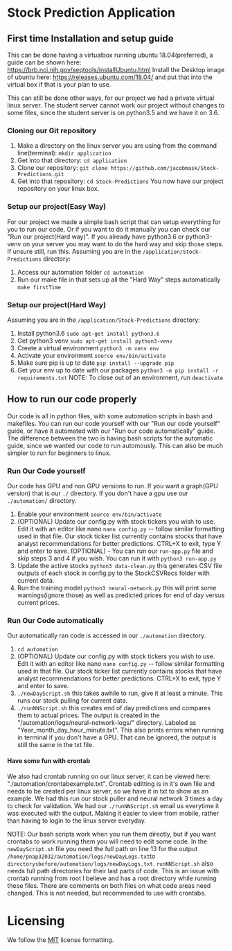 # Stock Prediction Application

## First time Installation and setup guide
This can be done having a virtualbox running ubuntu 18.04(preferred), a guide can be shown here:
https://brb.nci.nih.gov/seqtools/installUbuntu.html
Install the Desktop image of ubuntu here: https://releases.ubuntu.com/18.04/ and put that into the virtual box if that is your plan to use.

This can still be done other ways, for our project we had a private virtual linux server. The student server cannot work our project without changes to some files, since the student server is on python3.5 and we have it on 3.6.

### Cloning our Git repository
1. Make a directory on the linux server you are using from the command line(terminal): `mkdir application`
2. Get into that directory: `cd application`
3. Clone our repository: `git clone https://github.com/jacobmask/Stock-Predictions.git`
4. Get into that repository: `cd Stock-Predictions`
You now have our project repository on your linux box.

### Setup our project(Easy Way)
For our project we made a simple bash script that can setup everything for you to run our code. Or if you want to do it manually you can check our "Run our project(Hard way)". If you already have python3.6 or python3-venv on your server you may want to do the hard way and skip those steps. If unsure still, run this.
Assuming you are in the `/application/Stock-Predictions` directory:
1. Access our automation folder `cd automation`
2. Run our make file in that sets up all the "Hard Way" steps automatically `make firstTime`

### Setup our project(Hard Way)
Assuming you are in the `/application/Stock-Predictions` directory:
1. Install python3.6 `sudo apt-get install python3.6`
2. Get python3 venv `sudo apt-get install python3-venv` 
3. Create a virtual environment `python3 -m venv env`
4. Activate your environment `source env/bin/activate`
5. Make sure pip is up to date `pip install --upgrade pip`
6. Get your env up to date with our packages `python3 -m pip install -r requirements.txt`
NOTE: To close out of an environment, run `deactivate`


## How to run our code properly
Our code is all in python files, with some automation scripts in bash and makefiles. You can run our code yourself with our "Run our code yourself" guide, or have it automated with our "Run our code automatically" guide. The difference between the two is having bash scripts for the automatic guide, since we wanted our code to run automously. This can also be much simpler to run for beginners to linux.

### Run Our Code yourself
Our code has GPU and non GPU versions to run. If you want a graph(GPU version) that is our `./` directory. If you don't have a gpu use our `./automation/` directory.
1. Enable your environment `source env/bin/activate`
2. (OPTIONAL) Update our config.py with stock tickers you wish to use. Edit it with an editor like nano 
   `nano config.py` -- follow similar formatting used in that file. Our stock ticker list currently contains stocks
   that have analyst recommendations for better predictions. CTRL+X to exit, type Y and enter to save.
(OPTIONAL) - You can run our `run-app.py` file and skip steps 3 and 4 if you wish. You can run it with `python3 run-app.py`
3. Update the active stocks `python3 data-clean.py` this generates CSV file outputs of each stock in config.py to 
   the StockCSVRecs folder with current data.
4. Run the training model `python3 neural-network.py` this will print some warnings(ignore those) as well as
   predicted prices for end of day versus current prices.

### Run Our Code automatically
Our automatically ran code is accessed in our `./automation` directory.
1. `cd automation`
2. (OPTIONAL) Update our config.py with stock tickers you wish to use. Edit it with an editor like nano 
   `nano config.py` -- follow similar formatting used in that file. Our stock ticker list currently contains stocks
   that have analyst recommendations for better predictions. CTRL+X to exit, type Y and enter to save.
3. `./newDayScript.sh` this takes awhile to run, give it at least a minute. This runs our stock pulling for current
   data.
4. `./runNNScript.sh` this creates end of day predictions and compares them to actual prices. The output is created in the "/automation/logs/neural-network-logs/" directory. Labeled as "Year_month_day_hour_minute.txt". This also prints errors when running in terminal if you don't have a GPU. That can be ignored, the output is still the same in the txt file.

#### Have some fun with crontab
We also had crontab running on our linux server, it can be viewed here: "./automation/crontabexample.txt". Crontab editting is in it's own file and needs to be created per linux server, so we have it in txt to show as an example. We had this run our stock puller and neural network 3 times a day to check for validation. We had our `./runNNScript.sh` email us everytime it was executed with the output. Making it easier to view from mobile, rather than having to login to the linux server everyday.

NOTE: Our bash scripts work when you run them directly, but if you want crontabs to work running them you will need to edit some code. In the `newDayScript.sh` file you need the full path on line 13 for the output `/home/pnap32032/automation/logs/newDayLogs.txt`to `directorysbefore/automation/logs/newDayLogs.txt`. `runNNScript.sh` also needs full path directories for their last parts of code. This is an issue with crontab running from root I believe and has a root directory while running these files. There are comments on both files on what code areas need changed. This is not needed, but recommended to use with crontabs.


# Licensing 
We follow the [MIT](https://choosealicense.com/licenses/mit/) license formatting.
